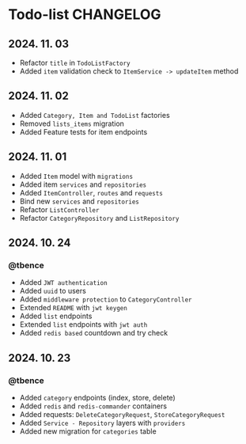 # Todo-list CHANGELOG

## 2024. 11. 03
- Refactor `title` in `TodoListFactory`
- Added `item` validation check to `ItemService -> updateItem` method

## 2024. 11. 02
- Added `Category, Item and TodoList` factories
- Removed `lists_items` migration
- Added Feature tests for item endpoints

## 2024. 11. 01
- Added `Item` model with `migrations`
- Added item `services` and `repositories`
- Added `ItemController`, `routes` and `requests`
- Bind new `services` and `repositories`
- Refactor `ListController`
- Refactor `CategoryRepository` and `ListRepository`

## 2024. 10. 24
### @tbence
- Added `JWT authentication`
- Added `uuid` to users
- Added `middleware protection` to `CategoryController`
- Extended `README` with `jwt keygen`
- Added `list` endpoints
- Extended `list` endpoints with `jwt auth`
- Added `redis based` countdown and try check

## 2024. 10. 23
### @tbence
- Added `category` endpoints (index, store, delete)
- Added `redis` and `redis-commander` containers
- Added requests: `DeleteCategoryRequest`, `StoreCategoryRequest`
- Added `Service - Repository` layers with `providers`
- Added new migration for `categories` table
